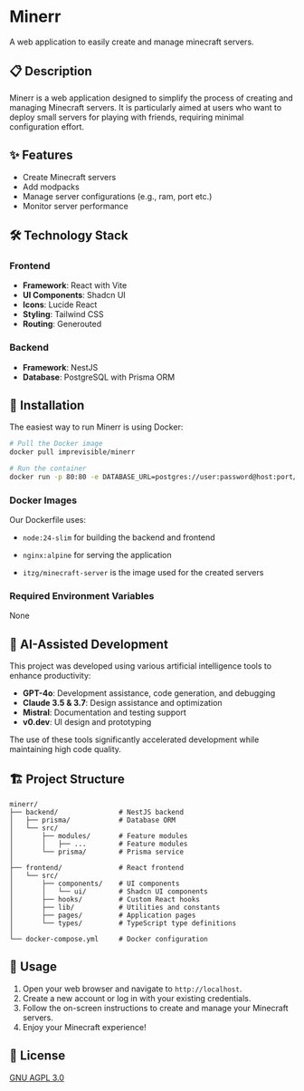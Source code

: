 # Minerr

A web application to easily create and manage minecraft servers.

## 📋 Description

Minerr is a web application designed to simplify the process of creating and managing Minecraft servers. It is particularly aimed at users who want to deploy small servers for playing with friends, requiring minimal configuration effort.

## ✨ Features

- Create Minecraft servers
- Add modpacks
- Manage server configurations (e.g., ram, port etc.)
- Monitor server performance

## 🛠️ Technology Stack

### Frontend
- **Framework**: React with Vite
- **UI Components**: Shadcn UI
- **Icons**: Lucide React
- **Styling**: Tailwind CSS
- **Routing**: Generouted

### Backend
- **Framework**: NestJS
- **Database**: PostgreSQL with Prisma ORM

## 🚀 Installation

The easiest way to run Minerr is using Docker:

```bash
# Pull the Docker image
docker pull imprevisible/minerr

# Run the container
docker run -p 80:80 -e DATABASE_URL=postgres://user:password@host:port/dbname imprevisible/minerr # Replace with your database credentials
```

### Docker Images

Our Dockerfile uses:
- `node:24-slim` for building the backend and frontend
- `nginx:alpine` for serving the application

- `itzg/minecraft-server` is the image used for the created servers

### Required Environment Variables

None

## 🤖 AI-Assisted Development

This project was developed using various artificial intelligence tools to enhance productivity:

- **GPT-4o**: Development assistance, code generation, and debugging
- **Claude 3.5 & 3.7**: Design assistance and optimization
- **Mistral**: Documentation and testing support
- **v0.dev**: UI design and prototyping

The use of these tools significantly accelerated development while maintaining high code quality.

## 🏗️ Project Structure

```
minerr/
├── backend/               # NestJS backend
│   ├── prisma/            # Database ORM
│   └── src/
│       ├── modules/       # Feature modules
│       │   ├── ...        # Feature modules
│       └── prisma/        # Prisma service
│
├── frontend/              # React frontend
│   └── src/
│       ├── components/    # UI components
│       │   └── ui/        # Shadcn UI components
│       ├── hooks/         # Custom React hooks
│       ├── lib/           # Utilities and constants
│       ├── pages/         # Application pages
│       └── types/         # TypeScript type definitions
│
└── docker-compose.yml     # Docker configuration
```

## 📱 Usage

1. Open your web browser and navigate to `http://localhost`.
2. Create a new account or log in with your existing credentials.
3. Follow the on-screen instructions to create and manage your Minecraft servers.
4. Enjoy your Minecraft experience!

## 📝 License

[GNU AGPL 3.0](LICENSE)
